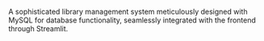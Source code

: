 A sophisticated library management system meticulously designed with MySQL for database functionality, seamlessly integrated with the frontend through Streamlit.
